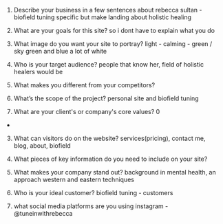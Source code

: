 1. Describe your business in a few sentences
   about rebecca sultan - biofield tuning specific but make landing about holistic healing

2. What are your goals for this site?
   so i dont have to explain what you do

3. What image do you want your site to portray?
   light - calming - green / sky green and blue a lot of white

4. Who is your target audience?
   people that know her, field of holistic healers would be

5. What makes you different from your competitors?
6. What’s the scope of the project?
   personal site and biofield tuning
7. What are your client's or company's core values?
0

-

3. What can visitors do on the website?
   services(pricing), contact me, blog, about, biofield

4. What pieces of key information do you need to include on your site?
5. What makes your company stand out?
   background in mental health, an approach western and eastern techniques
6. Who is your ideal customer?
   biofield tuning - customers
7. what social media platforms are you using
   instagram - @tuneinwithrebecca
